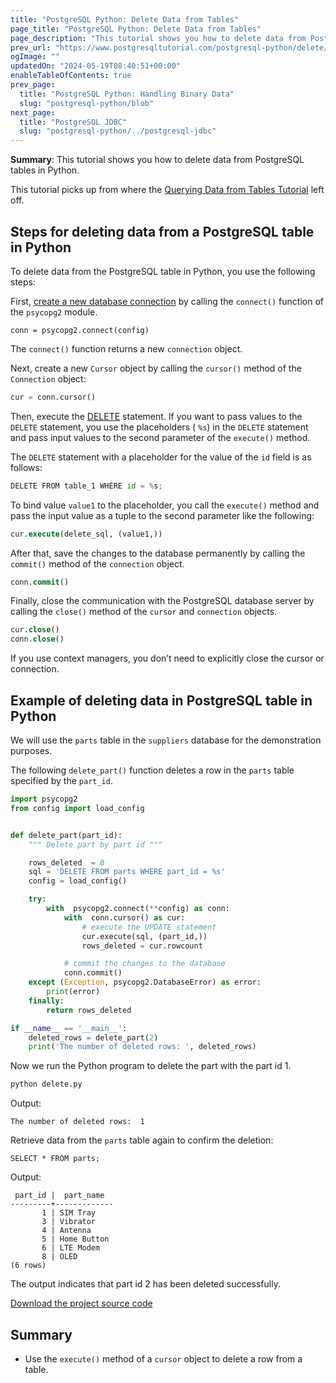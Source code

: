 ```yaml
---
title: "PostgreSQL Python: Delete Data from Tables"
page_title: "PostgreSQL Python: Delete Data from Tables"
page_description: "This tutorial shows you how to delete data from PostgreSQL tables in Python program using psycopg database adapter."
prev_url: "https://www.postgresqltutorial.com/postgresql-python/delete/"
ogImage: ""
updatedOn: "2024-05-19T08:40:51+00:00"
enableTableOfContents: true
prev_page: 
  title: "PostgreSQL Python: Handling Binary Data"
  slug: "postgresql-python/blob"
next_page: 
  title: "PostgreSQL JDBC"
  slug: "postgresql-python/../postgresql-jdbc"
---
```





**Summary**: This tutorial shows you how to delete data from PostgreSQL tables in Python.

This tutorial picks up from where the [Querying Data from Tables Tutorial](query) left off.


## Steps for deleting data from a PostgreSQL table in Python

To delete data from the PostgreSQL table in Python, you use the following steps:

First, [create a new database connection](connect) by calling the `connect()` function of the `psycopg2` module.


```pythonsql
conn = psycopg2.connect(config)
```
The `connect()` function returns a new `connection` object.

Next, create a new `Cursor` object by calling the `cursor()` method of the `Connection` object:


```python
cur = conn.cursor()
```
Then, execute the [DELETE](../postgresql-tutorial/postgresql-delete) statement. If you want to pass values to the `DELETE` statement, you use the placeholders ( `%s`) in the `DELETE` statement and pass input values to the second parameter of the `execute()` method.

The `DELETE` statement with a placeholder for the value of the `id` field is as follows:


```python
DELETE FROM table_1 WHERE id = %s;
```
To bind value `value1` to the placeholder, you call the `execute()` method and pass the input value as a tuple to the second parameter like the following:


```sql
cur.execute(delete_sql, (value1,))
```
After that, save the changes to the database permanently by calling the `commit()` method of the `connection` object.


```sql
conn.commit()
```
Finally, close the communication with the PostgreSQL database server by calling the `close()` method of the `cursor` and `connection` objects.


```sql
cur.close()
conn.close()
```
If you use context managers, you don’t need to explicitly close the cursor or connection.


## Example of deleting data in PostgreSQL table in Python

We will use the `parts` table in the `suppliers` database for the demonstration purposes.

The following `delete_part()` function deletes a row in the `parts` table specified by the `part_id`.


```python
import psycopg2
from config import load_config


def delete_part(part_id):
    """ Delete part by part id """

    rows_deleted  = 0
    sql = 'DELETE FROM parts WHERE part_id = %s'
    config = load_config()

    try:
        with  psycopg2.connect(**config) as conn:
            with  conn.cursor() as cur:
                # execute the UPDATE statement
                cur.execute(sql, (part_id,))
                rows_deleted = cur.rowcount

            # commit the changes to the database
            conn.commit()
    except (Exception, psycopg2.DatabaseError) as error:
        print(error)    
    finally:
        return rows_deleted

if __name__ == '__main__':
    deleted_rows = delete_part(2)
    print('The number of deleted rows: ', deleted_rows)
```
Now we run the Python program to delete the part with the part id 1\.


```python
python delete.py
```
Output:


```
The number of deleted rows:  1
```
Retrieve data from the `parts` table again to confirm the deletion:


```
SELECT * FROM parts;
```
Output:


```
 part_id |  part_name
---------+-------------
       1 | SIM Tray
       3 | Vibrator
       4 | Antenna
       5 | Home Button
       6 | LTE Modem
       8 | OLED
(6 rows)
```
The output indicates that part id 2 has been deleted successfully.

[Download the project source code](/postgresqltutorial/delete.zip)


## Summary

* Use the `execute()` method of a `cursor` object to delete a row from a table.

